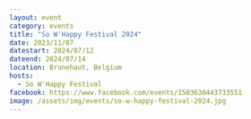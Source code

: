 ```yaml
---
layout: event
category: events
title: "So W'Happy Festival 2024"
date: 2023/11/07
datestart: 2024/07/12
dateend: 2024/07/14
location: Brunehaut, Belgium
hosts:
  - So W'Happy Festival
facebook: https://www.facebook.com/events/1503630443733551
image: /assets/img/events/so-w-happy-festival-2024.jpg
---
```


